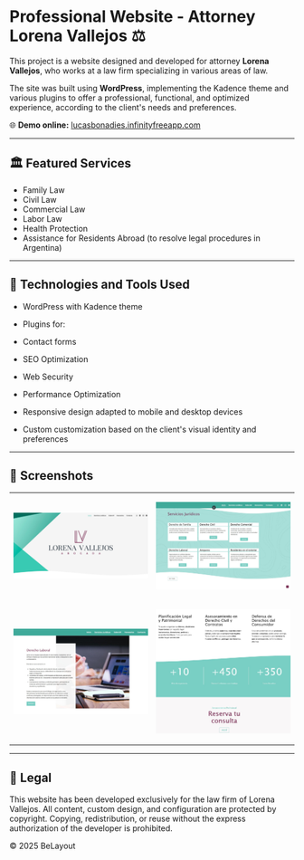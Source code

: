 # Professional Website - Attorney Lorena Vallejos ⚖️

This project is a website designed and developed for attorney **Lorena Vallejos**, who works at a law firm specializing in various areas of law.

The site was built using **WordPress**, implementing the Kadence theme and various plugins to offer a professional, functional, and optimized experience, according to the client's needs and preferences.

🌐 **Demo online:** [lucasbonadies.infinityfreeapp.com](https://lucasbonadies.infinityfreeapp.com/)

---

## 🏛 Featured Services

* Family Law
* Civil Law
* Commercial Law
* Labor Law
* Health Protection
* Assistance for Residents Abroad (to resolve legal procedures in Argentina)

---

## 🚀 Technologies and Tools Used

* WordPress with Kadence theme
* Plugins for:

* Contact forms
* SEO Optimization
* Web Security
* Performance Optimization
* Responsive design adapted to mobile and desktop devices
* Custom customization based on the client's visual identity and preferences

---

## 📸 Screenshots

<table>
 <tr>
  <td>
   
   ![Inicio](screenshots/Lorena-Vallejos-home.jpg)
   
  </td>
  <td>
   
   ![Home-service](screenshots/Lorena-Vallejos-home-services.jpg)
   
  </td>
 </tr>
  <tr>
  <td>
  
  ![Service](screenshots/Lorena-Vallejos-services.jpg)
   
  </td>
  <td>
   
   ![About](screenshots/Lorena-Vallejos-about-mi.jpg)
   
  </td>
 </tr>
</table>

---

## 📄 Legal

This website has been developed exclusively for the law firm of Lorena Vallejos.
All content, custom design, and configuration are protected by copyright.
Copying, redistribution, or reuse without the express authorization of the developer is prohibited.

© 2025 BeLayout

